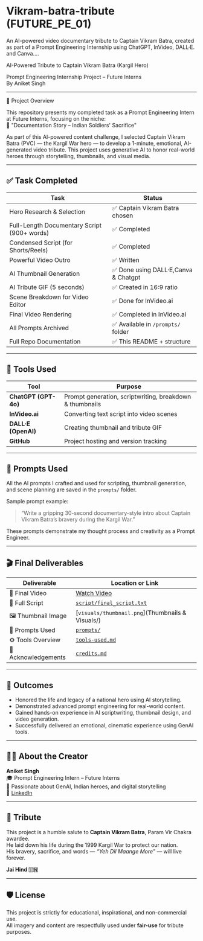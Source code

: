 # Vikram-batra-tribute (FUTURE_PE_01)
An AI-powered video documentary tribute to Captain Vikram Batra, created as part of a Prompt Engineering Internship using ChatGPT, InVideo, DALL·E. and Canva....

AI-Powered Tribute to Captain Vikram Batra (Kargil Hero)

Prompt Engineering Internship Project – Future Interns  
By Aniket Singh

---

🎯 Project Overview

This repository presents my completed task as a Prompt Engineering Intern at Future Interns, focusing on the niche:  
📝 "Documentation Story – Indian Soldiers' Sacrifice"

As part of this AI-powered content challenge, I selected Captain Vikram Batra (PVC) — the Kargil War hero — to develop a 1-minute, emotional, AI-generated video tribute. This project uses generative AI to honor real-world heroes through storytelling, thumbnails, and visual media.

---

## ✅ Task Completed

| Task                                       | Status     |
|--------------------------------------------|------------|
| Hero Research & Selection                  | ✅ Captain Vikram Batra chosen |
| Full-Length Documentary Script (900+ words)| ✅ Completed |
| Condensed Script (for Shorts/Reels)        | ✅ Completed |
| Powerful Video Outro                       | ✅ Written |
| AI Thumbnail Generation                    | ✅ Done using DALL·E,Canva & Chatgpt|
| AI Tribute GIF (5 seconds)                 | ✅ Created in 16:9 ratio |
| Scene Breakdown for Video Editor           | ✅ Done for InVideo.ai |
| Final Video Rendering                      | ✅ Completed in InVideo.ai |
| All Prompts Archived                       | ✅ Available in `/prompts/` folder |
| Full Repo Documentation                    | ✅ This README + structure |

---

## 🧠 Tools Used

| Tool                   | Purpose                                 |
|------------------      |------------------------------------------|
| **ChatGPT (GPT-4o)**   | Prompt generation, scriptwriting, breakdown & thumbnails|
| **InVideo.ai**         | Converting text script into video scenes     |
| **DALL·E (OpenAI)**    | Creating thumbnail and tribute GIF           |
| **GitHub**             | Project hosting and version tracking         |

---






## 📜 Prompts Used

All the AI prompts I crafted and used for scripting, thumbnail generation, and scene planning are saved in the `prompts/` folder.

Sample prompt example:
> “Write a gripping 30-second documentary-style intro about Captain Vikram Batra’s bravery during the Kargil War.”

These prompts demonstrate my thought process and creativity as a Prompt Engineer.

---

## 🎬 Final Deliverables

| Deliverable         | Location or Link                          |
|---------------------|--------------------------------------------|
| 🎥 Final Video       | [Watch Video](www.youtube.com/@theaniketsingh07)  |
| 📜 Full Script       | [`script/final_script.txt`](final_script.txt.txt) |
| 🖼️ Thumbnail Image   | [`visuals/thumbnail.png`](Thumbnails & Visuals/) |
| 💬 Prompts Used      | [`prompts/`](prompts/) |
| ⚙️ Tools Overview    | [`tools-used.md`](tools-used.md) |
| 🙏 Acknowledgements  | [`credits.md`](credits.md) |

---

## 🎯 Outcomes

- Honored the life and legacy of a national hero using AI storytelling.
- Demonstrated advanced prompt engineering for real-world content.
- Gained hands-on experience in AI scriptwriting, thumbnail design, and video generation.
- Successfully delivered an emotional, cinematic experience using GenAI tools.

---

## 👨‍💻 About the Creator

**Aniket Singh**  
🎓 Prompt Engineering Intern – Future Interns  
📌 Passionate about GenAI, Indian heroes, and digital storytelling  
🔗 [LinkedIn](https://linkedin.com/in/aniket-singh7as) 

---

## 🙌 Tribute

This project is a humble salute to **Captain Vikram Batra**, Param Vir Chakra awardee.  
He laid down his life during the 1999 Kargil War to protect our nation.  
His bravery, sacrifice, and words — *“Yeh Dil Maange More”* — will live forever.

**Jai Hind 🇮🇳**

---

## 🛡 License

This project is strictly for educational, inspirational, and non-commercial use.  
All imagery and content are respectfully used under **fair-use** for tribute purposes.





